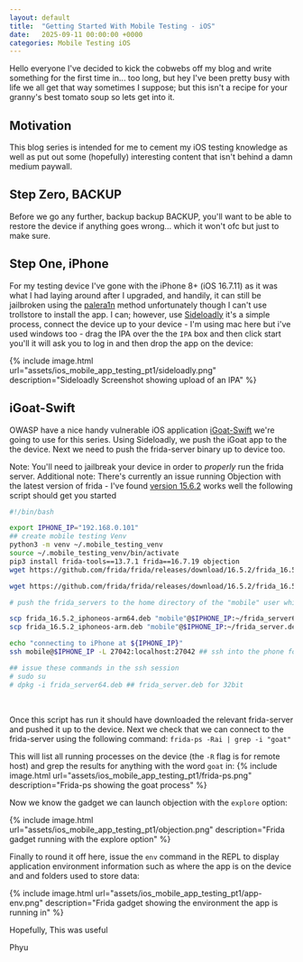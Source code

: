 ```yaml
---
layout: default
title:  "Getting Started With Mobile Testing - iOS"
date:   2025-09-11 00:00:00 +0000
categories: Mobile Testing iOS 
---
```


Hello everyone I've decided to kick the cobwebs off my blog and write something for the first time in... too long, but hey I've been pretty busy with life we all get that way sometimes I suppose; but this isn't a recipe for your granny's best tomato soup so lets get into it.

## Motivation
This blog series is intended for me to cement my iOS testing knowledge as well as put out some (hopefully) interesting content that isn't behind a damn medium paywall.

## Step Zero, BACKUP
Before we go any further, backup backup BACKUP, you'll want to be able to restore the device if anything goes wrong... which it won't ofc but just to make sure.


## Step One, iPhone
For my testing device I've gone with the iPhone 8+ (iOS 16.7.11) as it was what I had laying around after I upgraded, and handily, it can still be jailbroken using the [palera1n][1] method unfortunately though I can't use trollstore to install the app. I can; however, use [Sideloadly][3] it's a simple process, connect the device up to your device - I'm using mac here but i've used windows too - drag the IPA over the the `IPA` box and then click start you'll it will ask you to log in and then drop the app on the device:

{% include image.html url="assets/ios_mobile_app_testing_pt1/sideloadly.png" description="Sideloadly Screenshot showing upload of an IPA" %}


## iGoat-Swift
OWASP have a nice handy vulnerable iOS application [iGoat-Swift][4] we're going to use for this series. Using Sideloadly, we push the iGoat app to the the device. Next we need to push the frida-server binary up to device too.

Note: You'll need to jailbreak your device in order to _properly_ run the frida server.
Additional note: There's currently an issue running Objection with the latest version of frida - I've found [version 15.6.2][2] works well the following script should get you started

```bash
#!/bin/bash

export IPHONE_IP="192.168.0.101"
## create mobile testing Venv
python3 -m venv ~/.mobile_testing_venv
source ~/.mobile_testing_venv/bin/activate
pip3 install frida-tools==13.7.1 frida==16.7.19 objection
wget https://github.com/frida/frida/releases/download/16.5.2/frida_16.5.2_iphoneos-arm64.deb # grab 64-bit frida-server for iPhone

wget https://github.com/frida/frida/releases/download/16.5.2/frida_16.5.2_iphoneos-arm.deb   # 32-bit frida-server for iPhone

# push the frida_servers to the home directory of the "mobile" user which is the default for jailbroken iphones

scp frida_16.5.2_iphoneos-arm64.deb "mobile"@$IPHONE_IP:~/frida_server64.deb
scp frida_16.5.2_iphoneos-arm.deb "mobile"@$IPHONE_IP:~/frida_server.deb

echo "connecting to iPhone at ${IPHONE_IP}"
ssh mobile@$IPHONE_IP -L 27042:localhost:27042 ## ssh into the phone forwarding frida port

## issue these commands in the ssh session
# sudo su
# dpkg -i frida_server64.deb ## frida_server.deb for 32bit
```
<br />

Once this script has run it should have downloaded the relevant frida-server and pushed it up to the device.
Next we check that we can connect to the frida-server using the following command:
`frida-ps -Rai | grep -i "goat"`


This will list all running processes on the device (the `-R` flag is for remote host) and grep the results for anything with the word `goat` in:
{% include image.html url="assets/ios_mobile_app_testing_pt1/frida-ps.png" description="Frida-ps showing the goat process" %}

Now we know the gadget we can launch objection with the `explore` option: 


{% include image.html url="assets/ios_mobile_app_testing_pt1/objection.png" description="Frida gadget running with the explore option" %}


Finally to round it off here, issue the `env` command in the REPL to display application environment information such as where the app is on the device and and folders used to store data:


{% include image.html url="assets/ios_mobile_app_testing_pt1/app-env.png" description="Frida gadget showing the environment the app is running in" %}


Hopefully, This was useful

Phyu


[1]: https://palera.in/download/?tab=macos
[2]: https://github.com/frida/frida/releases?page=6
[3]: https://sideloadly.io/
[4]: https://github.com/OWASP/iGoat-Swift